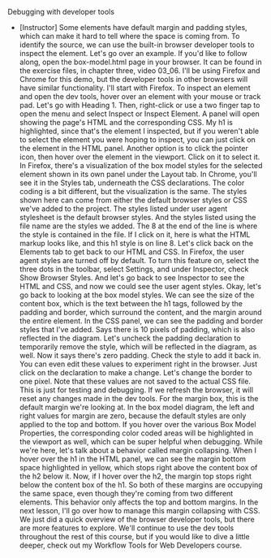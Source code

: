 Debugging with developer tools
- [Instructor] Some elements have default margin and padding styles, which can make it hard to tell where the space is coming from. To identify the source, we can use the built-in browser developer tools to inspect the element. Let's go over an example. If you'd like to follow along, open the box-model.html page in your browser. It can be found in the exercise files, in chapter three, video 03_06. I'll be using Firefox and Chrome for this demo, but the developer tools in other browsers will have similar functionality. I'll start with Firefox. To inspect an element and open the dev tools, hover over an element with your mouse or track pad. Let's go with Heading 1. Then, right-click or use a two finger tap to open the menu and select Inspect or Inspect Element. A panel will open showing the page's HTML and the corresponding CSS. My h1 is highlighted, since that's the element I inspected, but if you weren't able to select the element you were hoping to inspect, you can just click on the element in the HTML panel. Another option is to click the pointer icon, then hover over the element in the viewport. Click on it to select it. In Firefox, there's a visualization of the box model styles for the selected element shown in its own panel under the Layout tab. In Chrome, you'll see it in the Styles tab, underneath the CSS declarations. The color coding is a bit different, but the visualization is the same. The styles shown here can come from either the default browser styles or CSS we've added to the project. The styles listed under user agent stylesheet is the default browser styles. And the styles listed using the file name are the styles we added. The 8 at the end of the line is where the style is contained in the file. If I click on it, here is what the HTML markup looks like, and this h1 style is on line 8. Let's click back on the Elements tab to get back to our HTML and CSS. In Firefox, the user agent styles are turned off by default. To turn this feature on, select the three dots in the toolbar, select Settings, and under Inspector, check Show Browser Styles. And let's go back to see Inspector to see the HTML and CSS, and now we could see the user agent styles. Okay, let's go back to looking at the box model styles. We can see the size of the content box, which is the text between the h1 tags, followed by the padding and border, which surround the content, and the margin around the entire element. In the CSS panel, we can see the padding and border styles that I've added. Says there is 10 pixels of padding, which is also reflected in the diagram. Let's uncheck the padding declaration to temporarily remove the style, which will be reflected in the diagram, as well. Now it says there's zero padding. Check the style to add it back in. You can even edit these values to experiment right in the browser. Just click on the declaration to make a change. Let's change the border to one pixel. Note that these values are not saved to the actual CSS file. This is just for testing and debugging. If we refresh the browser, it will reset any changes made in the dev tools. For the margin box, this is the default margin we're looking at. In the box model diagram, the left and right values for margin are zero, because the default styles are only applied to the top and bottom. If you hover over the various Box Model Properties, the corresponding color coded areas will be highlighted in the viewport as well, which can be super helpful when debugging. While we're here, let's talk about a behavior called margin collapsing. When I hover over the h1 in the HTML panel, we can see the margin bottom space highlighted in yellow, which stops right above the content box of the h2 below it. Now, if I hover over the h2, the margin top stops right below the content box of the h1. So both of these margins are occupying the same space, even though they're coming from two different elements. This behavior only affects the top and bottom margins. In the next lesson, I'll go over how to manage this margin collapsing with CSS. We just did a quick overview of the browser developer tools, but there are more features to explore. We'll continue to use the dev tools throughout the rest of this course, but if you would like to dive a little deeper, check out my Workflow Tools for Web Developers course.